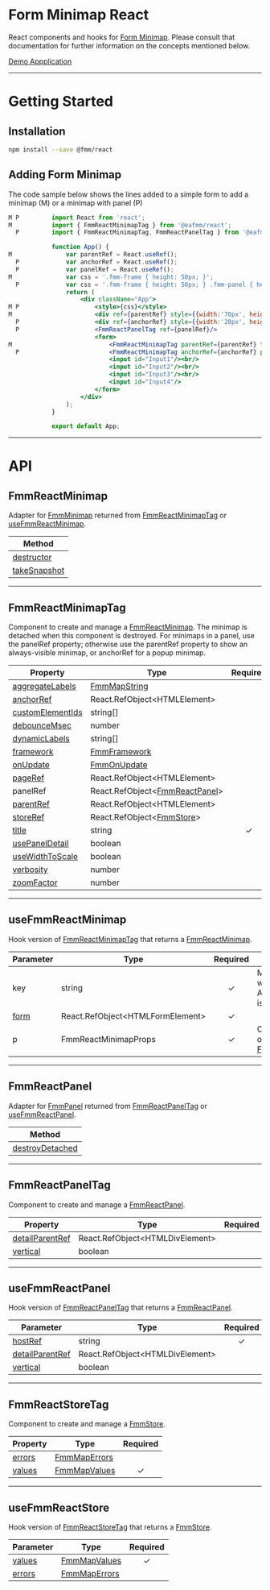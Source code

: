 # Form Minimap React
React components and hooks for [Form Minimap](https://www.npmjs.com/package/@eafmm/core).
Please consult that documentation for further information on the concepts mentioned below.

[Demo Appplication](https://sparrowhawk-ea.github.io/fmm-react/)

***
# Getting Started
## Installation
```bash
npm install --save @fmm/react
```

## Adding Form Minimap
The code sample below shows the lines added to a simple form to add a minimap (M) or a minimap with panel (P)
```jsx
M P         import React from 'react';
M           import { FmmReactMinimapTag } from '@eafmm/react';
  P         import { FmmReactMinimapTag, FmmReactPanelTag } from '@eafmm/react';

            function App() {
M               var parentRef = React.useRef();
  P             var anchorRef = React.useRef();
  P             var panelRef = React.useRef();
M               var css = '.fmm-frame { height: 50px; }';
  P             var css = '.fmm-frame { height: 50px; } .fmm-panel { height: 0; }';
                return (
                    <div className="App">
M P                     <style>{css}</style>
M                       <div ref={parentRef} style={{width:'70px', height:'50px', marginLeft:'200px'}}></div>
  P                     <div ref={anchorRef} style={{width:'20px', height:'20px', marginLeft:'200px'}}></div>
  P                     <FmmReactPanelTag ref={panelRef}/>
                        <form>
M                           <FmmReactMinimapTag parentRef={parentRef} title='Title'/>
  P                         <FmmReactMinimapTag anchorRef={anchorRef} panelRef={panelRef} title='Title'/>
                            <input id="Input1"/><br/>
                            <input id="Input2"/><br/>
                            <input id="Input3"/><br/>
                            <input id="Input4"/>
                        </form>
                    </div>
                );
            }

            export default App;
```

***
# API
## FmmReactMinimap
Adapter for [FmmMinimap](https://www.npmjs.com/package/@eafmm/core#fmmminimap) returned from [FmmReactMinimapTag](#fmmreactminimaptag) or [useFmmReactMinimap](#usefmmreactminimap).

| Method
| ---
| [destructor](https://www.npmjs.com/package/@eafmm/core#mm-destructor)
| [takeSnapshot](https://www.npmjs.com/package/@eafmm/core#mm-takesnapshot)

***
## FmmReactMinimapTag
Component to create and manage a [FmmReactMinimap](#fmmreactminimap).
The minimap is detached when this component is destroyed.
For minimaps in a panel, use the panelRef property; otherwise use the parentRef property to show an always-visible minimap, or anchorRef for a popup minimap.

Property | Type | Required
--- | --- | :---:
[aggregateLabels](https://www.npmjs.com/package/@eafmm/core#mcp-aggregatelabels) | [FmmMapString](https://www.npmjs.com/package/@eafmm/core#fmmmapstring)
[anchorRef](https://www.npmjs.com/package/@eafmm/core#mcp-anchor) | React.RefObject\<HTMLElement\>
[customElementIds](https://www.npmjs.com/package/@eafmm/core#mm-compose-customelementids) | string[]
[debounceMsec](https://www.npmjs.com/package/@eafmm/core#mcp-debouncemsec) | number
[dynamicLabels](https://www.npmjs.com/package/@eafmm/core#mcp-dynamiclabels) | string[]
[framework](https://www.npmjs.com/package/@eafmm/core#mcp-framework) | [FmmFramework](https://www.npmjs.com/package/@eafmm/core#fmmframework)
[onUpdate](https://www.npmjs.com/package/@eafmm/core#mcp-onupdate) | [FmmOnUpdate](https://www.npmjs.com/package/@eafmm/core#fmmonupdate)
[pageRef](https://www.npmjs.com/package/@eafmm/core#fmmform-page) | React.RefObject\<HTMLElement\>
panelRef | React.RefObject\<[FmmReactPanel](#fmmreactpanelt)\>
[parentRef](https://www.npmjs.com/package/@eafmm/core#pcm-parent) | React.RefObject\<HTMLElement\>
[storeRef](https://www.npmjs.com/package/@eafmm/core#mcp-store) | React.RefObject\<[FmmStore](https://www.npmjs.com/package/@eafmm/core#fmmstore)\>
[title](https://www.npmjs.com/package/@eafmm/core#mcp-title) | string | &check;
[usePanelDetail](https://www.npmjs.com/package/@eafmm/core#mcp-usepaneldetail) | boolean
[useWidthToScale](https://www.npmjs.com/package/@eafmm/core#mcp-usewidthtoscale) | boolean
[verbosity](https://www.npmjs.com/package/@eafmm/core#mcp-verbosity) | number
[zoomFactor](https://www.npmjs.com/package/@eafmm/core#mcp-zoomfactor) | number

***
## useFmmReactMinimap
Hook version of [FmmReactMinimapTag](#fmmreactminimaptag) that returns a [FmmReactMinimap](#fmmreactminimap).

Parameter | Type | Required | Description
--- | --- | :---: | ---
key | string | &check; | Minimap is recreated when key changes.  Any previous minimap is detached.
[form](https://www.npmjs.com/package/@eafmm/core#fmmminimapcreateparam) | React.RefObject\<HTMLFormElement\> | &check;
p | FmmReactMinimapProps | &check; | Object with properties of [FmmReactMinimapTag](#fmmreactminimaptag).

***
## FmmReactPanel
Adapter for [FmmPanel](https://www.npmjs.com/package/@eafmm/core#fmmpanel) returned from [FmmReactPanelTag](#fmmreactpaneltag) or [useFmmReactPanel](#usefmmreactpanel).

| Method
| ---
| [destroyDetached](https://www.npmjs.com/package/@eafmm/core#pm-destroydetached)

***
## FmmReactPanelTag
Component to create and manage a [FmmReactPanel](#fmmreactpanel).

Property | Type | Required
--- | --- | :---:
[detailParentRef](https://www.npmjs.com/package/@eafmm/core#pcp-detailparent) | React.RefObject\<HTMLDivElement\>
[vertical](https://www.npmjs.com/package/@eafmm/core#pcp-vertical) | boolean

***
## useFmmReactPanel
Hook version of [FmmReactPanelTag](#fmmreactpaneltag) that returns a [FmmReactPanel](#fmmreactpanel).

Parameter | Type | Required
--- | --- | :---:
[hostRef](https://www.npmjs.com/package/@eafmm/core#fmmcreatepanel) | string | &check;
[detailParentRef](https://www.npmjs.com/package/@eafmm/core#fmmcreatepanel) | React.RefObject\<HTMLDivElement\>
[vertical](https://www.npmjs.com/package/@eafmm/core#fmmcreatepanel) | boolean

***
## FmmReactStoreTag
Component to create and manage a [FmmStore](https://www.npmjs.com/package/@eafmm/core#fmmstore).

Property | Type | Required
--- | --- | :---:
[errors](https://www.npmjs.com/package/@eafmm/core#fmmcreatestore) | [FmmMapErrors](https://www.npmjs.com/package/@eafmm/core#fmmmaperrors)
[values](https://www.npmjs.com/package/@eafmm/core#fmmcreatestore) | [FmmMapValues](https://www.npmjs.com/package/@eafmm/core#fmmmapvalues) | &check;

***
## useFmmReactStore
Hook version of [FmmReactStoreTag](#fmmreactstoretag) that returns a [FmmStore](https://www.npmjs.com/package/@eafmm/core#fmmstore).

Parameter | Type | Required
--- | --- | :---:
[values](https://www.npmjs.com/package/@eafmm/core#scp-values) | [FmmMapValues](https://www.npmjs.com/package/@eafmm/core#fmmmapvalues) | &check;
[errors](https://www.npmjs.com/package/@eafmm/core#scp-errors) | [FmmMapErrors](https://www.npmjs.com/package/@eafmm/core#fmmmaperrors)

